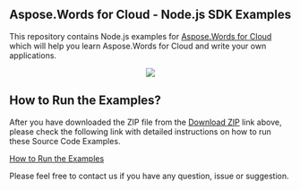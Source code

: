 ## Aspose.Words for Cloud - Node.js SDK Examples

This repository contains Node.js examples for [Aspose.Words for Cloud](http://www.aspose.com/products/words/cloud) which will help you learn Aspose.Words for Cloud and write your own applications.


<p align="center">
  <a title="Download Examples ZIP" href="https://github.com/aspose-words/Aspose.Words-for-Cloud/archive/master.zip">
	<img src="https://raw.github.com/AsposeExamples/java-examples-dashboard/master/images/downloadZip-Button-Large.png" />
  </a>
</p>

## How to Run the Examples?

After you have downloaded the ZIP file from the [Download ZIP](https://github.com/aspose-words/Aspose.Words-for-Cloud/archive/master.zip) link above, please check the following link with detailed instructions on how to run these Source Code Examples.

[How to Run the Examples](https://docs.asposeptyltd.com/display/wordscloud/How+to+Run+the+Examples)

Please feel free to contact us if you have any question, issue or suggestion.
